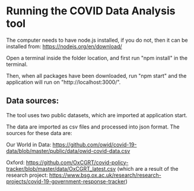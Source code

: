# Running the COVID Data Analysis tool

The computer needs to have node.js installed, if you do not, then it can be installed from: https://nodejs.org/en/download/

Open a terminal inside the folder location, and first run "npm install" in the terminal.

Then, when all packages have been downloaded, run "npm start" and the application will run on "http://localhost:3000/".

## Data sources:

The tool uses two public datasets, which are imported at application start.

The data are imported as csv files and processed into json format. The sources for these data are:

Our World in Data: https://github.com/owid/covid-19-data/blob/master/public/data/owid-covid-data.csv

Oxford: https://github.com/OxCGRT/covid-policy-tracker/blob/master/data/OxCGRT_latest.csv (which are a result of the research project: https://www.bsg.ox.ac.uk/research/research-projects/covid-19-government-response-tracker)
